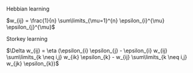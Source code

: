 Hebbian learning

$w_{ij} = \frac{1}{n} \sum\limits_{\mu=1}^{n} \epsilon_{i}^{\mu} \epsilon_{j}^{\mu}$

Storkey learning

$\Delta w_{ij} = \eta (\epsilon_{i} \epsilon_{j} - \epsilon_{i} w_{ij} \sum\limits_{k \neq i,j} w_{ik} \epsilon_{k} - w_{ij} \sum\limits_{k \neq i,j} w_{jk} \epsilon_{k})$

